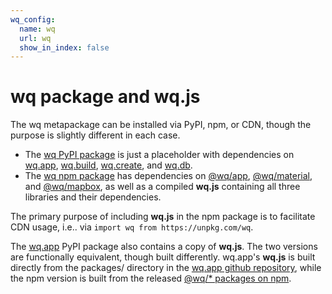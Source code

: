```yaml
---
wq_config:
  name: wq
  url: wq
  show_in_index: false
---
```


# wq package and wq.js

The wq metapackage can be installed via PyPI, npm, or CDN, though the purpose is slightly different in each case.

 - The [wq PyPI package] is just a placeholder with dependencies on [wq.app], [wq.build], [wq.create], and [wq.db].
 - The [wq npm package] has dependencies on [@wq/app], [@wq/material], and [@wq/mapbox], as well as a compiled **wq.js** containing all three libraries and their dependencies.

The primary purpose of including **wq.js** in the npm package is to facilitate CDN usage, i.e.. via `import wq from https://unpkg.com/wq`.

The [wq.app] PyPI package also contains a copy of **wq.js**.  The two versions are functionally equivalent, though built differently.  wq.app's **wq.js** is built directly from the packages/ directory in the [wq.app github repository][wq.app-github], while the npm version is built from the released [@wq/* packages on npm][npm].

[wq PyPI package]: https://pypi.org/project/wq
[wq npm package]: https://npmjs.com/package/wq
[wq.app]: ./wq.app/index.md
[wq.app-github]: https://github.com/wq/wq.app
[wq.build]: ./wq.build/index.md
[wq.create]: ./wq.create/index.md
[wq.db]: ./wq.db/index.md
[@wq/app]: ./@wq/app.md
[@wq/material]: ./@wq/material.md
[@wq/mapbox]: ./@wq/mapbox.md
[npm]: ./@wq/index.md
